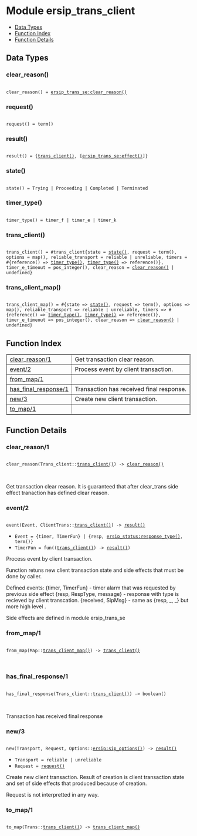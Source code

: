 

# Module ersip_trans_client #
* [Data Types](#types)
* [Function Index](#index)
* [Function Details](#functions)

<a name="types"></a>

## Data Types ##




### <a name="type-clear_reason">clear_reason()</a> ###


<pre><code>
clear_reason() = <a href="ersip_trans_se.md#type-clear_reason">ersip_trans_se:clear_reason()</a>
</code></pre>




### <a name="type-request">request()</a> ###


<pre><code>
request() = term()
</code></pre>




### <a name="type-result">result()</a> ###


<pre><code>
result() = {<a href="#type-trans_client">trans_client()</a>, [<a href="ersip_trans_se.md#type-effect">ersip_trans_se:effect()</a>]}
</code></pre>




### <a name="type-state">state()</a> ###


<pre><code>
state() = Trying | Proceeding | Completed | Terminated
</code></pre>




### <a name="type-timer_type">timer_type()</a> ###


<pre><code>
timer_type() = timer_f | timer_e | timer_k
</code></pre>




### <a name="type-trans_client">trans_client()</a> ###


<pre><code>
trans_client() = #trans_client{state = <a href="#type-state">state()</a>, request = term(), options = map(), reliable_transport = reliable | unreliable, timers = #{reference() =&gt; <a href="#type-timer_type">timer_type()</a>, <a href="#type-timer_type">timer_type()</a> =&gt; reference()}, timer_e_timeout = pos_integer(), clear_reason = <a href="#type-clear_reason">clear_reason()</a> | undefined}
</code></pre>




### <a name="type-trans_client_map">trans_client_map()</a> ###


<pre><code>
trans_client_map() = #{state =&gt; <a href="#type-state">state()</a>, request =&gt; term(), options =&gt; map(), reliable_transport =&gt; reliable | unreliable, timers =&gt; #{reference() =&gt; <a href="#type-timer_type">timer_type()</a>, <a href="#type-timer_type">timer_type()</a> =&gt; reference()}, timer_e_timeout =&gt; pos_integer(), clear_reason =&gt; <a href="#type-clear_reason">clear_reason()</a> | undefined}
</code></pre>

<a name="index"></a>

## Function Index ##


<table width="100%" border="1" cellspacing="0" cellpadding="2" summary="function index"><tr><td valign="top"><a href="#clear_reason-1">clear_reason/1</a></td><td>Get transaction clear reason.</td></tr><tr><td valign="top"><a href="#event-2">event/2</a></td><td>Process event by client transaction.</td></tr><tr><td valign="top"><a href="#from_map-1">from_map/1</a></td><td></td></tr><tr><td valign="top"><a href="#has_final_response-1">has_final_response/1</a></td><td>Transaction has received final response.</td></tr><tr><td valign="top"><a href="#new-3">new/3</a></td><td>Create new client transaction.</td></tr><tr><td valign="top"><a href="#to_map-1">to_map/1</a></td><td></td></tr></table>


<a name="functions"></a>

## Function Details ##

<a name="clear_reason-1"></a>

### clear_reason/1 ###

<pre><code>
clear_reason(Trans_client::<a href="#type-trans_client">trans_client()</a>) -&gt; <a href="#type-clear_reason">clear_reason()</a>
</code></pre>
<br />

Get transaction clear reason. It is guaranteed that after
clear_trans side effect tranaction has defined clear reason.

<a name="event-2"></a>

### event/2 ###

<pre><code>
event(Event, ClientTrans::<a href="#type-trans_client">trans_client()</a>) -&gt; <a href="#type-result">result()</a>
</code></pre>

<ul class="definitions"><li><code>Event = {timer, TimerFun} | {resp, <a href="ersip_status.md#type-response_type">ersip_status:response_type()</a>, term()}</code></li><li><code>TimerFun = fun((<a href="#type-trans_client">trans_client()</a>) -&gt; <a href="#type-result">result()</a>)</code></li></ul>

Process event by client transaction.

Function retuns new client transaction state and side effects that
must be done by caller.

Defined events:
{timer, TimerFun}         - timer alarm that was requested by previous side effect
{resp, RespType, message} - response with type is recieved by client transcation.
{received, SipMsg}        - same as {resp, _, _} but more high level .

Side effects are defined in module ersip_trans_se

<a name="from_map-1"></a>

### from_map/1 ###

<pre><code>
from_map(Map::<a href="#type-trans_client_map">trans_client_map()</a>) -&gt; <a href="#type-trans_client">trans_client()</a>
</code></pre>
<br />

<a name="has_final_response-1"></a>

### has_final_response/1 ###

<pre><code>
has_final_response(Trans_client::<a href="#type-trans_client">trans_client()</a>) -&gt; boolean()
</code></pre>
<br />

Transaction has received final response

<a name="new-3"></a>

### new/3 ###

<pre><code>
new(Transport, Request, Options::<a href="ersip.md#type-sip_options">ersip:sip_options()</a>) -&gt; <a href="#type-result">result()</a>
</code></pre>

<ul class="definitions"><li><code>Transport = reliable | unreliable</code></li><li><code>Request = <a href="#type-request">request()</a></code></li></ul>

Create new client transaction. Result of creation is client
transaction state and set of side effects that produced because of
creation.

Request is not interpretted in any way.

<a name="to_map-1"></a>

### to_map/1 ###

<pre><code>
to_map(Trans::<a href="#type-trans_client">trans_client()</a>) -&gt; <a href="#type-trans_client_map">trans_client_map()</a>
</code></pre>
<br />


